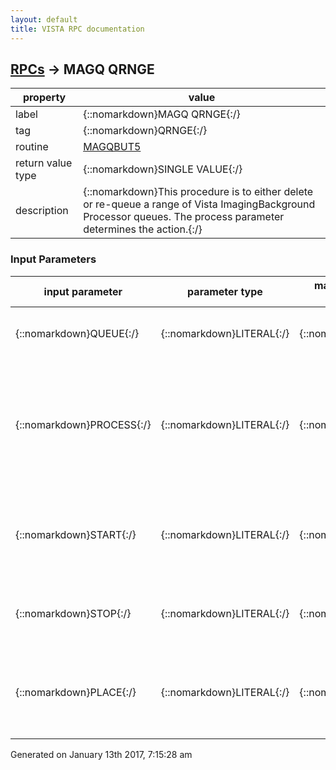 ```yaml
---
layout: default
title: VISTA RPC documentation
---
```




## [RPCs](TableOfContent.md) &#8594; MAGQ QRNGE 

 property | value 
--- | --- 
 label | {::nomarkdown}MAGQ QRNGE{:/}
 tag | {::nomarkdown}QRNGE{:/}
 routine | [MAGQBUT5](http://code.osehra.org/dox/Routine_MAGQBUT5_source.html)
 return value type | {::nomarkdown}SINGLE VALUE{:/}
 description | {::nomarkdown}This procedure is to either delete or re-queue a range of Vista ImagingBackground Processor queues.  The process parameter determines the action.{:/}

### Input Parameters

| input parameter | parameter type | maximum data length | required | description | 
| --- | --- | --- | --- | --- | 
| {::nomarkdown}QUEUE{:/} | {::nomarkdown}LITERAL{:/} | {::nomarkdown}15{:/} | {::nomarkdown}true{:/} | {::nomarkdown}This determines the queue type that will be processed.{:/} | 
| {::nomarkdown}PROCESS{:/} | {::nomarkdown}LITERAL{:/} | {::nomarkdown}15{:/} | {::nomarkdown}true{:/} | {::nomarkdown}This determines whether the queue will be requeued or deleted.  Avalue of \DEL\ will designate a delete and a value of \REQ\ willdesignate a requeue.{:/} | 
| {::nomarkdown}START{:/} | {::nomarkdown}LITERAL{:/} | {::nomarkdown}15{:/} | {::nomarkdown}true{:/} | {::nomarkdown}This value will determine the start of the range of Queue file (#2006.03) entries that will be processed.{:/} | 
| {::nomarkdown}STOP{:/} | {::nomarkdown}LITERAL{:/} | {::nomarkdown}15{:/} | {::nomarkdown}true{:/} | {::nomarkdown}This will determine the last Queue file entry that will be processed.{:/} | 
| {::nomarkdown}PLACE{:/} | {::nomarkdown}LITERAL{:/} | {::nomarkdown}15{:/} | {::nomarkdown}true{:/} | {::nomarkdown}This value designates the Imaging site parameter entryfor which the queues to be processed are associated.{:/} | 




 Generated on January 13th 2017, 7:15:28 am